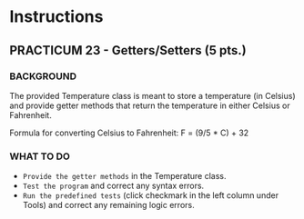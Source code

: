 # Instructions  

## PRACTICUM 23 - Getters/Setters (5 pts.)<br>

### BACKGROUND
The provided Temperature class is meant to store a
temperature (in Celsius) and provide getter methods
that return the temperature in either Celsius or Fahrenheit.

Formula for converting Celsius to Fahrenheit:
F = (9/5 * C) + 32
<br>
### WHAT TO DO
- `Provide the getter methods` in the Temperature class. <br>
- `Test the program` and correct any syntax errors.<br>
- `Run the predefined tests` (click checkmark in the left column
under Tools) and correct any remaining logic errors.<br>

